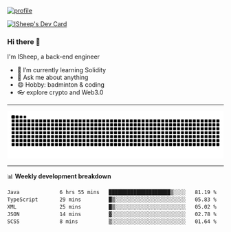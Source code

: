 [![profile](https://user-images.githubusercontent.com/54968314/208005045-e4b42f3b-833d-4242-bfcc-e764865553a2.svg)](https://www.calligrapher.ai/)

<a href="https://app.daily.dev/linziyang1106"><img src="https://api.daily.dev/devcards/v2/i4Spwx5Skx5FpTqWcwoit.png?r=kgx&type=wide" width="652" alt="ISheep's Dev Card"/></a>

### Hi there 🐏

I'm ISheep, a back-end engineer

- 🔭 I’m currently learning Solidity
- 💬 Ask me about anything
- 😄 Hobby: badminton & coding
- 👓 explore crypto and Web3.0

-------

![](https://raw.githubusercontent.com/ISheepp/ISheepp/output/github-contribution-grid-snake.svg)

-------

📊 **Weekly development breakdown**
<!--START_SECTION:waka-->

```txt
Java             6 hrs 55 mins   ████████████████████▒░░░░   81.19 %
TypeScript       29 mins         █▒░░░░░░░░░░░░░░░░░░░░░░░   05.83 %
XML              25 mins         █▒░░░░░░░░░░░░░░░░░░░░░░░   05.02 %
JSON             14 mins         ▓░░░░░░░░░░░░░░░░░░░░░░░░   02.78 %
SCSS             8 mins          ▒░░░░░░░░░░░░░░░░░░░░░░░░   01.64 %
```

<!--END_SECTION:waka-->
